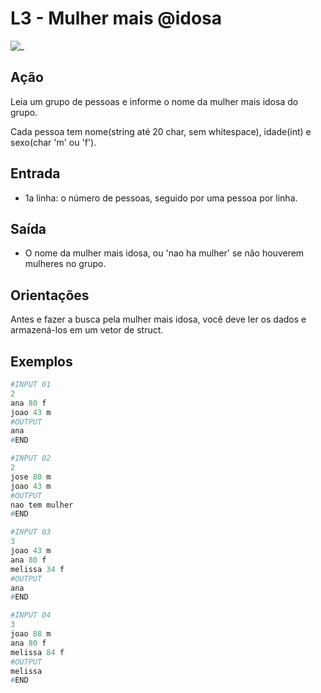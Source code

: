 # L3 - Mulher mais @idosa

![_](https://raw.githubusercontent.com/qxcodefup/arcade/master/base/idosa/cover.jpg)

## Ação

Leia um grupo de pessoas e informe o nome da mulher mais idosa do grupo.

Cada pessoa tem nome(string até 20 char, sem whitespace), idade(int) e sexo(char 'm' ou 'f').

## Entrada

- 1a linha: o número de pessoas, seguido por uma pessoa por linha.

## Saída

- O nome da mulher mais idosa, ou 'nao ha mulher' se não houverem mulheres no grupo.

## Orientações

Antes e fazer a busca pela mulher mais idosa, você deve ler os dados e armazená-los em um vetor de struct.

## Exemplos

``` py
#INPUT 01
2
ana 80 f
joao 43 m
#OUTPUT
ana
#END

#INPUT 02
2
jose 80 m
joao 43 m
#OUTPUT
nao tem mulher
#END

#INPUT 03
3
joao 43 m
ana 80 f
melissa 34 f
#OUTPUT
ana
#END

#INPUT 04
3
joao 88 m
ana 80 f
melissa 84 f
#OUTPUT
melissa
#END
```
